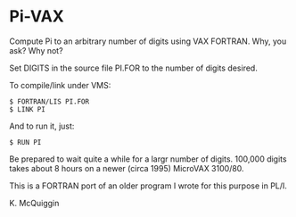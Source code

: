 # Pi-VAX
Compute Pi to an arbitrary number of digits using VAX FORTRAN.  Why, you ask?  Why not?

Set DIGITS in the source file PI.FOR to the number of digits desired.  

To compile/link under VMS:

```
$ FORTRAN/LIS PI.FOR
$ LINK PI
```

And to run it, just:

```
$ RUN PI
```

Be prepared to wait quite a while for a largr number of digits.  100,000 digits takes about 
8 hours on a newer (circa 1995) MicroVAX 3100/80.

This is a FORTRAN port of an older program I wrote for this purpose in PL/I.

K. McQuiggin
